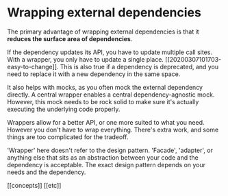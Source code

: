# Wrapping external dependencies

The primary advantage of wrapping external dependencies is that it **reduces the surface area of dependencies**.

If the dependency updates its API, you have to update multiple call sites. With a wrapper, you only have to update a single place. [[20200307101703-easy-to-change]].
This is also true if a dependency is deprecated, and you need to replace it with a new dependency in the same space.

It also helps with mocks, as you often mock the external dependency directly. A central wrapper enables a central dependency-agnostic mock. However, this mock needs to be rock solid to make sure it's actually executing the underlying code properly.

Wrappers allow for a better API, or one more suited to what you need. However you don't have to wrap everything. There's extra work, and some things are too complicated for the tradeoff.

'Wrapper' here doesn't refer to the design pattern. 'Facade', 'adapter', or anything else that sits as an abstraction between your code and the dependency is acceptable. The exact design pattern depends on your needs and the dependency.

[[concepts]]
[[etc]]